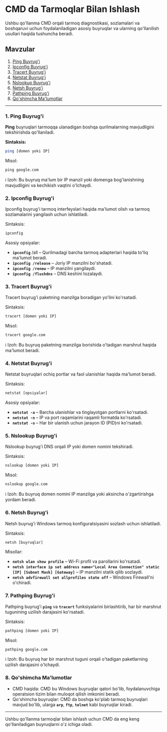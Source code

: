 # CMD da Tarmoqlar Bilan Ishlash

Ushbu qo'llanma CMD orqali tarmoq diagnostikasi, sozlamalari va boshqaruvi uchun foydalaniladigan asosiy buyruqlar va ularning qo'llanilish usullari haqida tushuncha beradi.

## Mavzular

1. [Ping Buyrug'i](#ping-buyrug-i)
2. [Ipconfig Buyrug'i](#ipconfig-buyrug-i)
3. [Tracert Buyrug'i](#tracert-buyrug-i)
4. [Netstat Buyrug'i](#netstat-buyrug-i)
5. [Nslookup Buyrug'i](#nslookup-buyrug-i)
6. [Netsh Buyrug'i](#netsh-buyrug-i)
7. [Pathping Buyrug'i](#pathping-buyrug-i)
8. [Qo'shimcha Ma'lumotlar](#qo-shimcha-ma-lumotlar)

---
### 1. Ping Buyrug'i

**Ping** buyruqlari tarmoqqa ulanadigan boshqa qurilmalarning mavjudligini tekshirishda qo'llaniladi.

**Sintaksis:**
```bash
ping [domen yoki IP]
```
Misol:
```cmd
ping google.com
```
ℹ Izoh: Bu buyruq ma'lum bir IP manzil yoki domenga bog'lanishning mavjudligini va kechikish vaqtini o'lchaydi.

### 2. Ipconfig Buyrug'i
Ipconfig buyrug'i tarmoq interfeyslari haqida ma'lumot olish va tarmoq sozlamalarini yangilash uchun ishlatiladi.

Sintaksis:

```cmd
ipconfig
```
Asosiy opsiyalar:
 - **`ipconfig`** /all – Qurilmadagi barcha tarmoq adapterlari haqida to'liq ma'lumot beradi.
 - **`ipconfig /release`** – Joriy IP manzilni bo'shatadi.
 - **`ipconfig /renew`** – IP manzilni yangilaydi.
 - **`ipconfig /flushdns`** – DNS keshini tozalaydi.
### 3. Tracert Buyrug'i
Tracert buyrug'i paketning manzilga boradigan yo'lini ko'rsatadi.

Sintaksis:

```cmd
tracert [domen yoki IP]
```
Misol:

```cmd
tracert google.com
```
ℹ Izoh: Bu buyruq paketning manzilga borishida o'tadigan marshrut haqida ma'lumot beradi.

### 4. Netstat Buyrug'i
Netstat buyruqlari ochiq portlar va faol ulanishlar haqida ma'lumot beradi.

Sintaksis:

```cmd
netstat [opsiyalar]
```
Asosiy opsiyalar:
 - **`netstat -a`** – Barcha ulanishlar va tinglayotgan portlarni ko'rsatadi.
 - **`netstat -n`** – IP va port raqamlarini raqamli formatda ko'rsatadi.
 - **`netstat -o`** – Har bir ulanish uchun jarayon ID (PID)ni ko'rsatadi.
### 5. Nslookup Buyrug'i
Nslookup buyrug'i DNS orqali IP yoki domen nomini tekshiradi.

Sintaksis:

```cmd
nslookup [domen yoki IP]
```
Misol:

```cmd
nslookup google.com
```
ℹ Izoh: Bu buyruq domen nomini IP manzilga yoki aksincha o'zgartirishga yordam beradi.

### 6. Netsh Buyrug'i
Netsh buyrug'i Windows tarmoq konfiguratsiyasini sozlash uchun ishlatiladi.

Sintaksis:

```cmd
netsh [buyruqlar]
```
Misollar:
 - **`netsh wlan show profile`** – Wi-Fi profil va parollarini ko'rsatadi.
 - **`netsh interface ip set address name="Local Area Connection" static [IP] [Subnet Mask] [Gateway]`** – IP manzilni statik qilib sozlaydi.
 - **`netsh advfirewall set allprofiles state off`** – Windows Firewall'ni o'chiradi.
### 7. Pathping Buyrug'i
Pathping buyrug'i **`ping`** va **`tracert`** funksiyalarini birlashtirib, har bir marshrut tugunining uzilish darajasini ko'rsatadi.

Sintaksis:

```cmd
pathping [domen yoki IP]
```
Misol:

```cmd
pathping google.com
```
ℹ Izoh: Bu buyruq har bir marshrut tuguni orqali o'tadigan paketlarning uzilish darajasini o'lchaydi.

### 8. Qo'shimcha Ma'lumotlar
 - CMD haqida: CMD bu Windows buyruqlar qatori bo'lib, foydalanuvchiga operatsion tizim bilan muloqot qilish imkonini beradi.
 - Qo'shimcha buyruqlar: CMD da boshqa ko'plab tarmoq buyruqlari mavjud bo'lib, ularga **`arp`**, **`ftp`**, **`telnet`** kabi buyruqlar kiradi.

---
Ushbu qo'llanma tarmoqlar bilan ishlash uchun CMD da eng keng qo'llaniladigan buyruqlarni o'z ichiga oladi.
